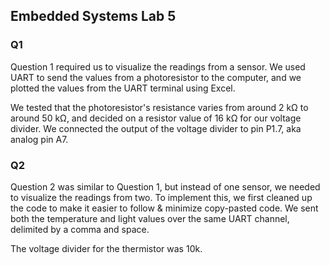 ## Embedded Systems Lab 5

### Q1

Question 1 required us to visualize the readings from a sensor. We used UART to send the values from a photoresistor to the computer, 
and we plotted the values from the UART terminal using Excel.

We tested that the photoresistor's resistance varies from around 2 kΩ to around 50 kΩ, and decided on a resistor value of 16 kΩ for our voltage divider. 
We connected the output of the voltage divider to pin P1.7, aka analog pin A7.

### Q2

Question 2 was similar to Question 1, but instead of one sensor, we needed to visualize the readings from two. To implement this, we first cleaned up
the code to make it easier to follow & minimize copy-pasted code. We sent both the temperature and light values over the same UART channel, delimited by a comma and space.

The voltage divider for the thermistor was 10k.
